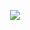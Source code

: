 

<p align="center" width="100%">
  <img align="center" src="https://github-readme-stats.vercel.app/api/top-langs/?username=kennedyasmith&size_weight=0.2&count_weight=0.5&show_icons=true&theme=transparent&langs_count=10&card_width=1000" />
</p>
